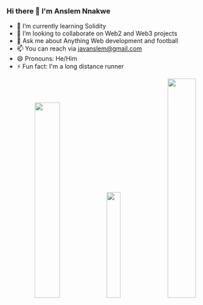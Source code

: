 ### Hi there 👋 I'm Anslem Nnakwe

- 🌱 I’m currently learning Solidity
- 👯 I’m looking to collaborate on Web2 and Web3 projects
- 💬 Ask me about Anything Web development and football
- 📫 You can reach via javanslem@gmail.com
- 😄 Pronouns: He/Him
- ⚡ Fun fact: I'm a long distance runner


<div align="center">
  <img src="https://github-readme-stats.vercel.app/api?username=ansman58&show_icons=true&count_private=true&hide_border=true" width="34%"/>
  <img src="https://github-readme-stats.vercel.app/api/top-langs/?username=ansman58&hide_border=true&layout=compact" width="25%" />
  <img src="https://github-readme-streak-stats.herokuapp.com/?user=ansman58" width="36%" />
</div>